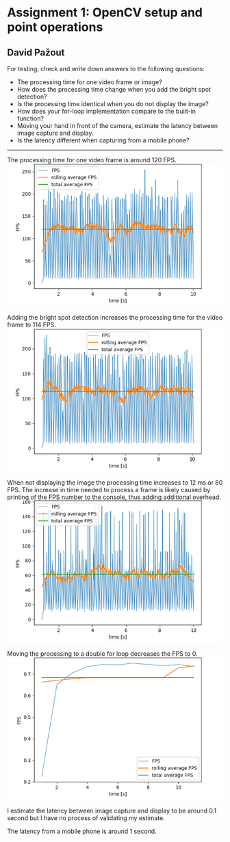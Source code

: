 Assignment 1: OpenCV setup and point operations
===============================================

David Pažout
------------

For testing, check and write down answers to the following questions:
- The processing time for one video frame or image?
- How does the processing time change when you add the bright spot detection?
- Is the processing time identical when you do not display the image?
- How does your for-loop implementation compare to the built-in function?
- Moving your hand in front of the camera, estimate the latency between image capture and display.
- Is the latency different when capturing from a mobile phone?

------



The processing time for one video frame is around 120 FPS. 
![alt text](images/average_FPS.png)

Adding the bright spot detection increases the processing time for the video frame to 114 FPS.
![alt text](images/average_FPS_bsd.png)

When not displaying the image the processing time increases to 12 ms or 80 FPS. The increase in time needed to process a frame is likely caused by printing of the FPS number to the console, thus adding additional overhead.
![alt text](images/average_FPS_no_display.png)

Moving the processing to a double for loop decreases the FPS to 0.
![alt text](images/average_FPS_for_loop.png)

I estimate the latency between image capture and display to be around 0.1 second but I have no process of validating my estimate.

The latency from a mobile phone is around 1 second.